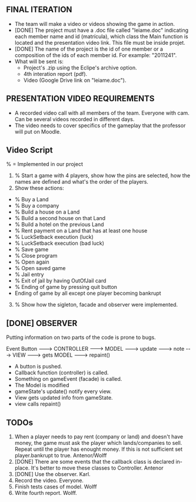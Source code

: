 FINAL ITERATION
---------------

* The team will make a video or videos showing the game in action.
* [DONE] The project must have a .doc file called "leiame.doc" indicating each member name and id (matrícula), which class the Main function is located and the presentation video link. This file must be inside projet.
* [DONE] The name of the project is the id of one member or a composition of the ids of each member id. For example: "2011241".
* What will be sent is:
	- Project's .zip using the Eclipe's archive option.
	- 4th interation report (pdf).
	- Video (Google Drive link on "leiame.doc").

PRESENTATION VIDEO REQUIREMENTS
-------------------------------

* A recorded video call with all members of the team. Everyone with cam. Can be several videos recorded in different days.
* The video needs to cover specifics of the gameplay that the professor will put on Moodle.

## Video Script
% = Implemented in our project
1) % Start a game with 4 players, show how the pins are selected, how the names are defined and what's the order of the players.
2) Show these actions:
- % Buy a Land 
- % Buy a company
- % Build a house on a Land
- % Build a second house on that Land
- % Build a hotel on the previous Land
- % Rent payment on a Land that has at least one house
- % LuckSetback execution (luck)
- % LuckSetback execution (bad luck)
- % Save game
- % Close program
- % Open again
- % Open saved game
- % Jail entry
- % Exit of jail by having OutOfJail card
- % Ending of game by pressing quit button
- Ending of game by all except one player becoming bankrupt
3) % Show how the sigleton, facade and observer were implemented.


[DONE] OBSERVER
--------

Putting information on two parts of the code is prone to bugs.

Event Button ---> CONTROLLER ---> MODEL ---> update ---> note ---> VIEW ---> gets MODEL ---> repaint()

- A button is pushed.
- Callback function (controller) is called.
- Something on gameEvent (facade) is called.
- The Model is modified
- gameState's update() notify every view.
- View gets updated info from gameState.
- view calls repaint()

TODOs
-----
1) When a player needs to pay rent (company or land) and doesn't have money, the game must ask the player which lands/companies to sell. Repeat until the player has enought money. If this is not sufficient set player.bankrupt to true. Antenor/Wolff
2) [DONE] There are some events that the callback class is declared in-place. It's better to move these classes to Controller. Antenor
3) [DONE] Use the observer. Karl. 
4) Record the video. Everyone.
5) Finish tests cases of model. Wolff
6) Write fourth report. Wolff.

